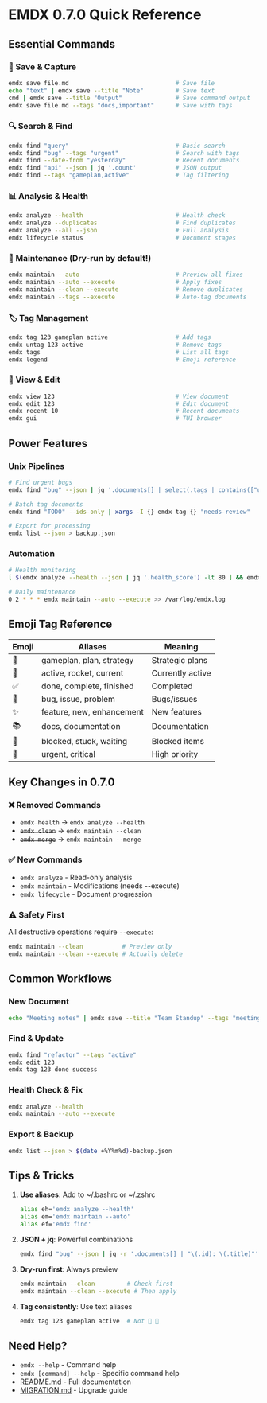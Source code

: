 # EMDX 0.7.0 Quick Reference

## Essential Commands

### 📝 Save & Capture
```bash
emdx save file.md                              # Save file
echo "text" | emdx save --title "Note"         # Save text
cmd | emdx save --title "Output"               # Save command output
emdx save file.md --tags "docs,important"      # Save with tags
```

### 🔍 Search & Find
```bash
emdx find "query"                              # Basic search
emdx find "bug" --tags "urgent"                # Search with tags
emdx find --date-from "yesterday"              # Recent documents
emdx find "api" --json | jq '.count'           # JSON output
emdx find --tags "gameplan,active"             # Tag filtering
```

### 📊 Analysis & Health
```bash
emdx analyze --health                          # Health check
emdx analyze --duplicates                      # Find duplicates
emdx analyze --all --json                      # Full analysis
emdx lifecycle status                          # Document stages
```

### 🔧 Maintenance (Dry-run by default!)
```bash
emdx maintain --auto                           # Preview all fixes
emdx maintain --auto --execute                 # Apply fixes
emdx maintain --clean --execute                # Remove duplicates
emdx maintain --tags --execute                 # Auto-tag documents
```

### 🏷️ Tag Management
```bash
emdx tag 123 gameplan active                   # Add tags
emdx untag 123 active                          # Remove tags
emdx tags                                      # List all tags
emdx legend                                    # Emoji reference
```

### 👀 View & Edit
```bash
emdx view 123                                  # View document
emdx edit 123                                  # Edit document
emdx recent 10                                 # Recent documents
emdx gui                                       # TUI browser
```

## Power Features

### Unix Pipelines
```bash
# Find urgent bugs
emdx find "bug" --json | jq '.documents[] | select(.tags | contains(["urgent"]))'

# Batch tag documents
emdx find "TODO" --ids-only | xargs -I {} emdx tag {} "needs-review"

# Export for processing
emdx list --json > backup.json
```

### Automation
```bash
# Health monitoring
[ $(emdx analyze --health --json | jq '.health_score') -lt 80 ] && emdx maintain --auto --execute

# Daily maintenance
0 2 * * * emdx maintain --auto --execute >> /var/log/emdx.log
```

## Emoji Tag Reference

| Emoji | Aliases | Meaning |
|-------|---------|---------|
| 🎯 | gameplan, plan, strategy | Strategic plans |
| 🚀 | active, rocket, current | Currently active |
| ✅ | done, complete, finished | Completed |
| 🐛 | bug, issue, problem | Bugs/issues |
| ✨ | feature, new, enhancement | New features |
| 📚 | docs, documentation | Documentation |
| 🚧 | blocked, stuck, waiting | Blocked items |
| 🚨 | urgent, critical | High priority |

## Key Changes in 0.7.0

### ❌ Removed Commands
- ~~`emdx health`~~ → `emdx analyze --health`
- ~~`emdx clean`~~ → `emdx maintain --clean`
- ~~`emdx merge`~~ → `emdx maintain --merge`

### ✅ New Commands
- `emdx analyze` - Read-only analysis
- `emdx maintain` - Modifications (needs --execute)
- `emdx lifecycle` - Document progression

### ⚠️ Safety First
All destructive operations require `--execute`:
```bash
emdx maintain --clean           # Preview only
emdx maintain --clean --execute # Actually delete
```

## Common Workflows

### New Document
```bash
echo "Meeting notes" | emdx save --title "Team Standup" --tags "meeting,active"
```

### Find & Update
```bash
emdx find "refactor" --tags "active"
emdx edit 123
emdx tag 123 done success
```

### Health Check & Fix
```bash
emdx analyze --health
emdx maintain --auto --execute
```

### Export & Backup
```bash
emdx list --json > $(date +%Y%m%d)-backup.json
```

## Tips & Tricks

1. **Use aliases**: Add to ~/.bashrc or ~/.zshrc
   ```bash
   alias eh='emdx analyze --health'
   alias em='emdx maintain --auto'
   alias ef='emdx find'
   ```

2. **JSON + jq**: Powerful combinations
   ```bash
   emdx find "bug" --json | jq -r '.documents[] | "\(.id): \(.title)"'
   ```

3. **Dry-run first**: Always preview
   ```bash
   emdx maintain --clean         # Check first
   emdx maintain --clean --execute # Then apply
   ```

4. **Tag consistently**: Use text aliases
   ```bash
   emdx tag 123 gameplan active  # Not 🎯 🚀
   ```

## Need Help?
- `emdx --help` - Command help
- `emdx [command] --help` - Specific command help
- [README.md](README.md) - Full documentation
- [MIGRATION.md](MIGRATION.md) - Upgrade guide